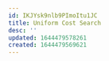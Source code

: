 ```yaml
---
id: IKJYsk9nlb9PImoItu1JC
title: Uniform Cost Search
desc: ''
updated: 1644479578261
created: 1644479569621
---
```


